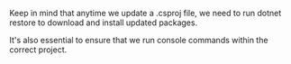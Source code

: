 Keep in mind that anytime we update a .csproj file, we need to run dotnet restore to download and install updated packages.

It's also essential to ensure that we run console commands within the correct project.

